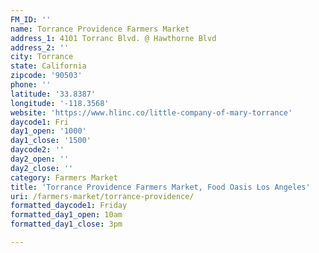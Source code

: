 ```yaml
---
FM_ID: ''
name: Torrance Providence Farmers Market
address_1: 4101 Torranc Blvd. @ Hawthorne Blvd
address_2: ''
city: Torrance
state: California
zipcode: '90503'
phone: ''
latitude: '33.8387'
longitude: '-118.3568'
website: 'https://www.hlinc.co/little-company-of-mary-torrance'
daycode1: Fri
day1_open: '1000'
day1_close: '1500'
daycode2: ''
day2_open: ''
day2_close: ''
category: Farmers Market
title: 'Torrance Providence Farmers Market, Food Oasis Los Angeles'
uri: /farmers-market/torrance-providence/
formatted_daycode1: Friday
formatted_day1_open: 10am
formatted_day1_close: 3pm

---
```

